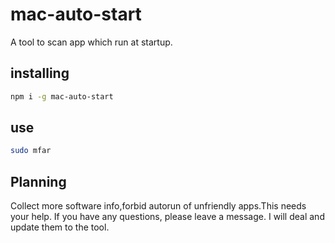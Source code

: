 # mac-auto-start
A tool to scan app which run at startup.

## installing

```bash
npm i -g mac-auto-start
```

## use

```bash
sudo mfar
```

## Planning

Collect more software info,forbid autorun of unfriendly apps.This needs your help. If you have any questions, please leave a message. I will deal and update them to the tool.